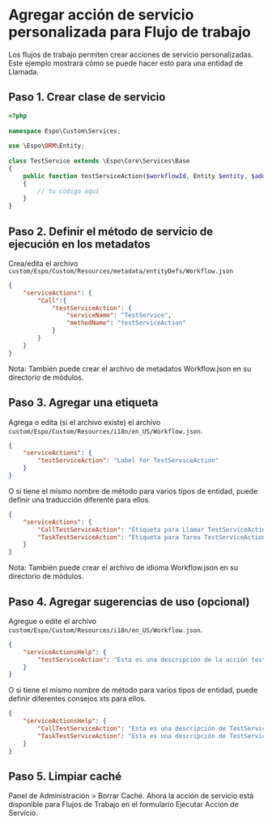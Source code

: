 # Agregar acción de servicio personalizada para Flujo de trabajo

Los flujos de trabajo permiten crear acciones de servicio personalizadas. Este ejemplo mostrará cómo se puede hacer esto para una entidad de Llamada.

## Paso 1. Crear clase de servicio

```php
<?php
 
namespace Espo\Custom\Services;
 
use \Espo\ORM\Entity;
 
class TestService extends \Espo\Core\Services\Base
{
    public function testServiceAction($workflowId, Entity $entity, $additionalParameters = null)
    {
        // tu código aquí
    }
}
```

## Paso 2. Definir el método de servicio de ejecución en los metadatos

Crea/edita el archivo `custom/Espo/Custom/Resources/metadata/entityDefs/Workflow.json`

```json
{
    "serviceActions": {
        "Call":{
            "testServiceAction": {
                "serviceName": "TestService",
                "methodName": "testServiceAction"
            }
        }
    }
}
```
Nota: También puede crear el archivo de metadatos Workflow.json en su directorio de módulos.

## Paso 3. Agregar una etiqueta

Agrega o edita (si el archivo existe) el archivo `custom/Espo/Custom/Resources/i18n/en_US/Workflow.json`.

```json
{
    "serviceActions": {
        "testServiceAction": "Label for TestServiceAction"
    }
}
```
O si tiene el mismo nombre de método para varios tipos de entidad, puede definir una traducción diferente para ellos.

```json
{
    "serviceActions": {
        "CallTestServiceAction": "Etiqueta para Llamar TestServiceAction",
        "TaskTestServiceAction": "Etiqueta para Tarea TestServiceAction"
    }
}
```
Nota: También puede crear el archivo de idioma Workflow.json en su directorio de módulos.

## Paso 4. Agregar sugerencias de uso (opcional)

Agregue o edite el archivo `custom/Espo/Custom/Resources/i18n/en_US/Workflow.json`.

```json
{
    "serviceActionsHelp": {
        "testServiceAction": "Esta es una descripción de la acción testServiceAction"
    }
}
```
O si tiene el mismo nombre de método para varios tipos de entidad, puede definir diferentes consejos xts para ellos.

```json
{
    "serviceActionsHelp": {
        "CallTestServiceAction": "Esta es una descripción de TestServiceAction para la entidad de Llamada",
        "TaskTestServiceAction": "Esta es una descripción de TestServiceAction para la entidad Tarea"
    }
}
```

## Paso 5. Limpiar caché

Panel de Administración > Borrar Caché. Ahora la acción de servicio está disponible para Flujos de Trabajo en el formulario Ejecutar Acción de Servicio.
